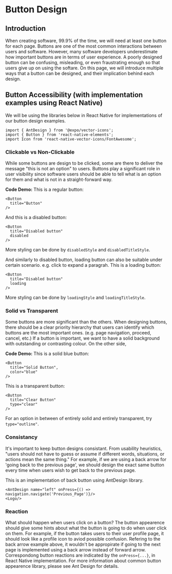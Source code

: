 # **Button Design**

## **Introduction**
When creating software, 99.9% of the time, we will need at least one button for each page. Buttons are one of the most common interactions between users and software. However, many software developers underestimate how important buttons are in terms of user experience. A poorly designed button can be confusing, misleading, or even fraustrating enough so that users give up on using the softare. On this page, we will introduce multiple ways that a button can be designed, and their implication behind each design.

## **Button Accessibility (with implementation examples using React Native)**
We will be using the libraries below in React Native for implementations of our button design examples.

```
import { AntDesign } from '@expo/vector-icons'; 
import { Button } from 'react-native-elements';
import Icon from 'react-native-vector-icons/FontAwesome';
```

### **Clickable vs Non-Clickable**
While some buttons are design to be clicked, some are there to deliver the message "this is not an option" to users. Buttons play a significant role in user visibility since software users should be able to tell what is an option for them and what is not in a straight-forward way. 

**Code Demo:**
This is a regular button:
```
<Button
  title="Button"
/>
```

And this is a disabled button:
```
<Button
  title="Disabled button"
  disabled
/>
```
More styling can be done by `disabledStyle` and `disabledTitleStyle`. 

And similarly to disabled button, loading button can also be suitable under certain scenario. e.g. click to expand a paragrah. This is a loading button:
```
<Button
  title="Disabled button"
  loading
/>
```
More styling can be done by `loadingStyle` and `loadingTitleStyle`.


### **Solid vs Transparent**
Some buttons are more significant than the others. When designing buttons, there should be a clear priority hierarchy that users can identify which buttons are the most important ones. (e.g. page navigation, proceed, cancel, etc.) If a button is important, we want to have a solid background with outstanding or contrasting colour. On the other side, 

**Code Demo:**
This is a solid blue button:
```
<Button
  title="Solid Button",
  color="blue"
/>
```
This is a transparent button:

```
<Button
  title="Clear Button"
  type="clear"
/>
```
For an option in between of entirely solid and entirely transparent, try `type="outline"`.

### **Consistancy**
It's important to keep button designs consistant. From usability heuristics, "users should not have to guess or assume if different words, situations, or actions mean the same thing." For example, if we are using a back arrow for 'going back to the previous page', we should design the exact same button every time when users wish to get back to the previous page.

This is an implementation of back button using AntDesign library.

```
<AntDesign name="left" onPress={() => navigation.navigate('Previous_Page')}/>
<Logo/>
```

### **Reaction**
What should happen when users click on a button? The button appearence should give some hints about what the button is going to do when user click on them. For example, if the button takes users to their user profile page, it should look like a profile icon to aviod possible confusion. Refering to the back arrow example above, it wouldn't be appropirate if going to the next page is implemented using a back arrow instead of forward arrow. Correspondong button reactions are indicated by the `onPress={...}`, in React Native implementation. For more information about common button appearence library, please see Ant Design for details.